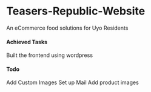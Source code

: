 # Teasers-Republic-Website
An eCommerce food solutions for Uyo Residents

#### Achieved Tasks ####
Built the frontend using wordpress

#### Todo ####
Add Custom Images
Set up Mail
Add product images
